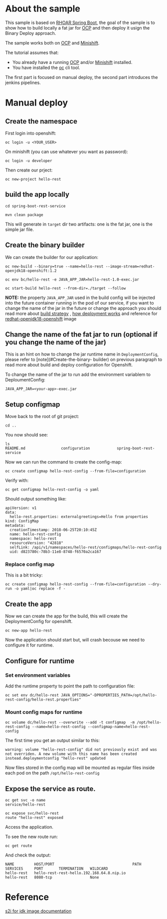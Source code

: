 # About the sample

This sample is based on [RHOAR Spring Boot](https://developers.redhat.com/products/rhoar/overview/), the goal of the sample is to show how to build locally a fat jar for [OCP](https://www.openshift.com/) and then deploy it usign the Binary Deploy approach.

The sample works both on [OCP](https://www.openshift.com/) and [Minishift](https://developers.redhat.com/products/cdk/overview/).

The tutorial assumes that:
* You already have a running [OCP](https://www.openshift.com/) and/or [Minishift](https://developers.redhat.com/products/cdk/overview/) installed.
* You have installed the [oc](https://docs.openshift.com/container-platform/3.9/cli_reference/get_started_cli.html) cli tool.

The first part is focused on manual deploy, the second part introduces the jenkins pipelines.

# Manual deploy

## Create the namespace

First login into openshift:

```
oc login -u <YOUR_USER>
```

On minishift (you can use whatever you want as password):

```
oc login -u developer
```

Then create our prject:

```
oc new-project hello-rest
```

## build the app locally

```
cd spring-boot-rest-service
```

```
mvn clean package
```

This will generate in ```target``` dir two artifacts: one is the fat jar, one is the simple jar file.

## Create the binary builder

We can create the builder for our application:

```
oc new-build --binary=true --name=hello-rest --image-stream=redhat-openjdk18-openshift:1.2 
```

```
oc env bc/hello-rest -e JAVA_APP_JAR=hello-rest-1.0-exec.jar
```
```
oc start-build hello-rest --from-dir=./target --follow
```

**NOTE:** the property ```JAVA_APP_JAR``` used in the build config will be injected into the future container running in the pod of our service, if you want to change the name of the jar in the future or change the approach you should read more about [build strategy](https://docs.openshift.com/container-platform/3.9/dev_guide/builds/build_strategies.html) , [how deployment works](https://docs.openshift.com/container-platform/3.9/dev_guide/deployments/how_deployments_work.html) and reference for [redhat-openjdk18-openshift](https://access.redhat.com/documentation/en-us/red_hat_jboss_middleware_for_openshift/3/html-single/red_hat_java_s2i_for_openshift/index) image 

## Change the name of the fat jar to run (optional if you change the name of the jar)

This is an hint on how to change the jar runtime name in ```DeploymentConfig```, please refer to [note](#Create-the-binary- builder) on previous paragraph to read more about build and deploy configuration for Openshift.

To change the name of the jar to run add the environment variablem to DeploumentConfig:

```
JAVA_APP_JAR=<your-app>-exec.jar
```

## Setup configmap

Move back to the root of git project:

```
cd ..
```

You now should see:

```
ls 
README.md                configuration            spring-boot-rest-service
```

Now we can run the command to create the config-map:

```
oc create configmap hello-rest-config --from-file=configuration
```
Verify with:

```
oc get configmap hello-rest-config -o yaml
```

Should output something like:

```
apiVersion: v1
data:
  hello-rest.properties: externalgreetings=Hello from properties
kind: ConfigMap
metadata:
  creationTimestamp: 2018-06-25T20:10:45Z
  name: hello-rest-config
  namespace: hello-rest
  resourceVersion: "42818"
  selfLink: /api/v1/namespaces/hello-rest/configmaps/hello-rest-config
  uid: d823780c-78b3-11e8-8748-f6570a2ca167
```

### Replace config map

This is a bit tricky:

```
oc create configmap hello-rest-config --from-file=configuration --dry-run -o yaml|oc replace -f -
```

## Create the app 

Now we can create the app for the build, this will create the DeploymentConfig for openshift.

```
oc new-app hello-rest
```

Now the application should start but, will crash becouse we need to configure it for runtime.

## Configure for runtime

### Set environment variables

Add the runtime property to point the path to configuration file:

```
oc set env dc/hello-rest JAVA_OPTIONS="-DPROPERTIES_PATH=/opt/hello-rest-config/hello-rest.properties"
```

### Mount config maps for runtime

```
oc volume dc/hello-rest --overwrite --add -t configmap  -m /opt/hello-rest-config --name=hello-rest-config --configmap-name=hello-rest-config
```
The first time you get an output similar to this:

```
warning: volume "hello-rest-config" did not previously exist and was not overriden. A new volume with this name has been created instead.deploymentconfig "hello-rest" updated
```

Now files stored in the config map will be mounted as regular files inside each pod on the path ```/opt/hello-rest-config```



## Expose the service as route.

```
oc get svc -o name
service/hello-rest
```

```
oc expose svc/hello-rest
route "hello-rest" exposed
```
Access the application.

To see the new route run:
```
oc get route
```
And check the output:
```
NAME         HOST/PORT                                   PATH      SERVICES     PORT       TERMINATION   WILDCARD
hello-rest   hello-rest-rest-hello.192.168.64.8.nip.io             hello-rest   8080-tcp                 None
```
# Reference

[s2i for jdk image documentation](https://access.redhat.com/documentation/en-us/red_hat_jboss_middleware_for_openshift/3/html-single/red_hat_java_s2i_for_openshift/index)
